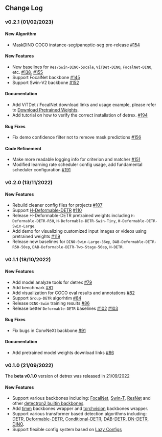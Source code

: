 ## Change Log

### v0.2.1 (01/02/2023)
#### New Algorithm
- MaskDINO COCO instance-seg/panoptic-seg pre-release [#154](https://github.com/IDEA-Research/detrex/pull/154)

#### New Features
- New baselines for `Res/Swin-DINO-5scale`, `ViTDet-DINO`, `FocalNet-DINO`, etc. [#138](https://github.com/IDEA-Research/detrex/pull/138), [#155](https://github.com/IDEA-Research/detrex/pull/155)
- Support FocalNet backbone [#145](https://github.com/IDEA-Research/detrex/pull/145)
- Support Swin-V2 backbone [#152](https://github.com/IDEA-Research/detrex/pull/152)

#### Documentation
- Add ViTDet / FocalNet download links and usage example, please refer to [Download Pretrained Weights](https://detrex.readthedocs.io/en/latest/tutorials/Download_Pretrained_Weights.html).
- Add tutorial on how to verify the correct installation of detrex. [#194](https://github.com/IDEA-Research/detrex/pull/194)

#### Bug Fixes
- Fix demo confidence filter not to remove mask predictions [#156](https://github.com/IDEA-Research/detrex/pull/156)

#### Code Refinement
- Make more readable logging info for criterion and matcher [#151](https://github.com/IDEA-Research/detrex/pull/151)
- Modified learning rate scheduler config usage, add fundamental scheduler configuration [#191](https://github.com/IDEA-Research/detrex/pull/191)

### v0.2.0 (13/11/2022)
#### New Features
- Rebuild cleaner config files for projects [#107](https://github.com/IDEA-Research/detrex/pull/107)
- Support [H-Deformable-DETR](https://github.com/IDEA-Research/detrex/tree/main/projects/h_deformable_detr) [#110](https://github.com/IDEA-Research/detrex/pull/110)
- Release H-Deformable-DETR pretrained weights including `H-Deformable-DETR-R50`, `H-Deformable-DETR-Swin-Tiny`, `H-Deformable-DETR-Swin-Large`.
- Add demo for visualizing customized input images or videos using pretrained weights [#119](https://github.com/IDEA-Research/detrex/pull/119)
- Release new baselines for `DINO-Swin-Large-36ep`, `DAB-Deformable-DETR-R50-50ep`, `DAB-Deformable-DETR-Two-Stage-50ep`, `H-DETR`.

### v0.1.1 (18/10/2022)
#### New Features
- Add model analyze tools for detrex [#79](https://github.com/IDEA-Research/detrex/pull/79)
- Add benchmark [#81](https://github.com/IDEA-Research/detrex/pull/81)
- Add visualization for COCO eval results and annotations [#82](https://github.com/IDEA-Research/detrex/pull/82)
- Support `Group-DETR` algorhtim [#84](https://github.com/IDEA-Research/detrex/pull/84)
- Release `DINO-Swin` training results [#86](https://github.com/IDEA-Research/detrex/pull/86)
- Release better `Deformable-DETR` baselines [#102](https://github.com/IDEA-Research/detrex/pull/102) [#103](https://github.com/IDEA-Research/detrex/pull/103) 

#### Bug Fixes
- Fix bugs in ConvNeXt backbone [#91](https://github.com/IDEA-Research/detrex/pull/91)

#### Documentation
- Add pretrained model weights download links [#86](https://github.com/IDEA-Research/detrex/pull/86)

### v0.1.0 (21/09/2022)
The **beta v0.1.0** version of detrex was released in 21/09/2022

#### New Features
- Support various backbones including: [FocalNet](https://arxiv.org/abs/2203.11926), [Swin-T](https://arxiv.org/pdf/2103.14030.pdf), [ResNet](https://arxiv.org/abs/1512.03385) and other [detectron2 builtin backbones](https://github.com/facebookresearch/detectron2/tree/main/detectron2/modeling/backbone).
- Add [timm](https://github.com/rwightman/pytorch-image-models) backbones wrapper and [torchvision](https://github.com/pytorch/vision) backbones wrapper.
- Support various transformer based detection algorithms including: [DETR](https://arxiv.org/abs/2005.12872), [Deformable-DETR](https://arxiv.org/abs/2010.04159), [Conditional-DETR](https://arxiv.org/abs/2108.06152), [DAB-DETR](https://arxiv.org/abs/2201.12329), [DN-DETR](https://arxiv.org/abs/2203.01305), [DINO](https://arxiv.org/abs/2203.03605).
- Support flexible config system based on [Lazy Configs](https://detectron2.readthedocs.io/en/latest/tutorials/lazyconfigs.html)